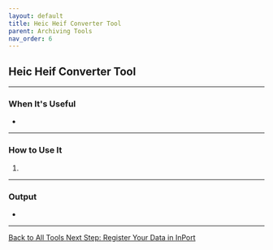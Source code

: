 ```yaml
---
layout: default
title: Heic Heif Converter Tool
parent: Archiving Tools
nav_order: 6
---
```


## Heic Heif Converter Tool


---

### When It's Useful

- 

---

### How to Use It

1. 


---

### Output

- 
---

<a href="{{ '/docs/Tools' | relative_url }}" class="btn btn-custom fs-6 mb-4 mb-md-0">
  Back to All Tools
   
<a href="{{ '/docs/Step-3-Register-Data-in-InPort' | relative_url }}" class="btn btn-custom fs-6 mb-4 mb-md-0">
  Next Step: Register Your Data in InPort
